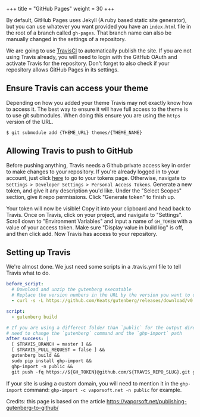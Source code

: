 +++
title = "GitHub Pages"
weight = 30
+++

By default, GitHub Pages uses Jekyll (A ruby based static site generator), 
but you can use whatever you want provided you have an `index.html` file in the root of a branch called `gh-pages`.
That branch name can also be manually changed in the settings of a repository.

We are going to use [TravisCI](https://travis-ci.org) to automatically publish the site. If you are not using Travis already,
you will need to login with the GitHub OAuth and activate Travis for the repository.
Don't forget to also check if your repository allows GitHub Pages in its settings.

## Ensure Travis can access your theme

Depending on how you added your theme Travis may not exactly know how to access
it. The best way to ensure it will have full access to the theme is to use git
submodules. When doing this ensure you are using the `https` version of the URL. 

```shell
$ git submodule add {THEME_URL} themes/{THEME_NAME}
```

## Allowing Travis to push to GitHub

Before pushing anything, Travis needs a Github private access key in order to make changes to your repository. 
If you're already logged in to your account, just click [here](https://github.com/settings/tokens) to go to your tokens page. 
Otherwise, navigate to `Settings > Developer Settings > Personal Access Tokens`. 
Generate a new token, and give it any description you'd like. 
Under the "Select Scopes" section, give it repo permissions. Click "Generate token" to finish up.

Your token will now be visible! 
Copy it into your clipboard and head back to Travis. 
Once on Travis, click on your project, and navigate to "Settings". Scroll down to "Environment Variables" and input a name of `GH_TOKEN` with a value of your access token. 
Make sure "Display value in build log" is off, and then click add. Now Travis has access to your repository.

## Setting up Travis

We're almost done. We just need some scripts in a .travis.yml file to tell Travis what to do.

```yaml
before_script:
  # Download and unzip the gutenberg executable
  # Replace the version numbers in the URL by the version you want to use
  - curl -s -L https://github.com/Keats/gutenberg/releases/download/v0.3.1/gutenberg-v0.3.1-x86_64-unknown-linux-gnu.tar.gz | sudo tar xvzf - -C /usr/local/bin

script:
  - gutenberg build

# If you are using a different folder than `public` for the output directory, you will
# need to change the `gutenberg` command and the `ghp-import` path
after_success: |
  [ $TRAVIS_BRANCH = master ] &&
  [ $TRAVIS_PULL_REQUEST = false ] &&
  gutenberg build &&
  sudo pip install ghp-import &&
  ghp-import -n public && 
  git push -fq https://${GH_TOKEN}@github.com/${TRAVIS_REPO_SLUG}.git gh-pages
```

If your site is using a custom domain, you will need to mention it in the `ghp-import` command: `ghp-import -c vaporsoft.net -n public`
for example.

Credits: this page is based on the article https://vaporsoft.net/publishing-gutenberg-to-github/
